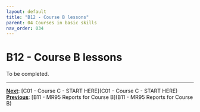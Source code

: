```yaml
---
layout: default
title: "B12 - Course B lessons"
parent: 04 Courses in basic skills
nav_order: 034
---
```


# B12 - Course B lessons

To be completed.  



---
**<u>Next</u>**: [C01 - Course C - START HERE](C01 - Course C - START HERE)   
**<u>Previous</u>**: [B11 - MR95 Reports for Course B](B11 - MR95 Reports for Course B)  
